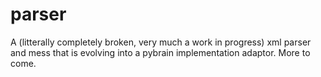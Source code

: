 # parser
A (litterally completely broken, very much a work in progress) xml parser and mess that is evolving into a pybrain implementation adaptor. More to come.

